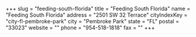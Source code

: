 +++
slug = "feeding-south-florida"
title = "Feeding South Florida"
name = "Feeding South Florida"
address = "2501 SW 32 Terrace"
cityIndexKey = "city-fl-pembroke-park"
city = "Pembroke Park"
state = "FL"
postal = "33023"
website = ""
phone = "954-518-1818"
fax = ""
+++
